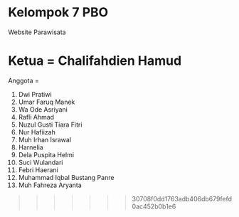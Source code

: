 # Kelompok 7 PBO

Website Parawisata

# Ketua = Chalifahdien Hamud

Anggota =

1. Dwi Pratiwi
2. Umar Faruq Manek
3. Wa Ode Asriyani
4. Rafli Ahmad
5. Nuzul Gusti Tiara Fitri
6. Nur Hafiizah
7. Muh Irhan Israwal
8. Harnelia
9. Dela Puspita Helmi
10. Suci Wulandari
11. Febri Haerani
12. Muhammad Iqbal Bustang Panre
13. Muh Fahreza Aryanta

> > > > > > > 30708f0dd1763adb406db679fefd0ac452b0b1e6
